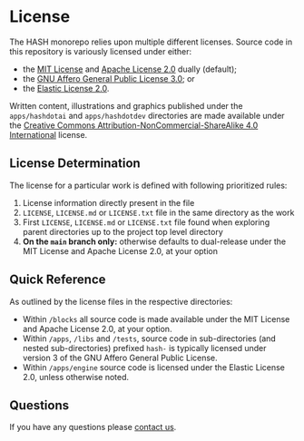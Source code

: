 # License

The HASH monorepo relies upon multiple different licenses. Source code in this repository is variously licensed under either:
- the [MIT License](https://github.com/hashintel/hash/blob/main/.github/licenses/LICENSE-MIT.md) and [Apache License 2.0](https://github.com/hashintel/hash/blob/main/.github/licenses/LICENSE-APACHE.md) dually (default);
- the [GNU Affero General Public License 3.0](https://github.com/hashintel/hash/blob/main/.github/licenses/LICENSE-AGPL.md); or
- the [Elastic License 2.0](https://github.com/hashintel/hash/blob/main/.github/licenses/LICENSE-ELASTIC.md).

Written content, illustrations and graphics published under the `apps/hashdotai` and `apps/hashdotdev` directories are made available under the [Creative Commons Attribution-NonCommercial-ShareAlike 4.0 International](https://github.com/hashintel/hash/blob/main/.github/licenses/LICENSE-CC.md) license.

## License Determination

The license for a particular work is defined with following prioritized rules:

1.  License information directly present in the file
1.  `LICENSE`, `LICENSE.md` or `LICENSE.txt` file in the same directory as the work
1.  First `LICENSE`, `LICENSE.md` or `LICENSE.txt` file found when exploring parent directories up to the project top level directory
1.  **On the `main` branch only:** otherwise defaults to dual-release under the MIT License and Apache License 2.0, at your option

## Quick Reference

As outlined by the license files in the respective directories:

- Within `/blocks` all source code is made available under the MIT License and Apache License 2.0, at your option.
- Within `/apps`, `/libs` and `/tests`, source code in sub-directories (and nested sub-directories) prefixed `hash-` is typically licensed under version 3 of the GNU Affero General Public License.
- Within `/apps/engine` source code is licensed under the Elastic License 2.0, unless otherwise noted.

## Questions

If you have any questions please [contact us](https://hash.ai/contact).
